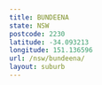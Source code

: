 ```yaml
---
title: BUNDEENA
state: NSW
postcode: 2230
latitude: -34.093213
longitude: 151.136596
url: /nsw/bundeena/
layout: suburb
---
```

